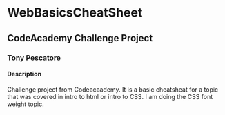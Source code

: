 # WebBasicsCheatSheet
## CodeAcademy Challenge Project
### Tony Pescatore
#### Description
Challenge project from Codeacaademy.  It is a basic cheatsheat for a topic that was covered in intro to html or intro to CSS.  I am doing the CSS font weight topic.
